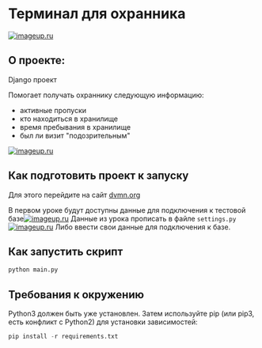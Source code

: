 # Терминал для охранника

[![imageup.ru](https://imageup.ru/img13/4126752/chrome_caes5i74ft.jpg)](https://imageup.ru/img13/4126752/chrome_caes5i74ft.jpg.html)
## О проекте: 

Django проект

Помогает получать охраннику следующую информацию:
- активные пропуски
- кто находиться в хранилище
- время пребывания в хранилище
- был ли визит "подозрительным"

[![imageup.ru](https://imageup.ru/img162/4126723/bandicam-2022-12-21-13-32-40-777-online-video-cuttercom-1.gif)](https://imageup.ru/img162/4126723/bandicam-2022-12-21-13-32-40-777-online-video-cuttercom-1.gif.html)

## Как подготовить проект к запуску

Для этого перейдите на сайт [dvmn.org](https://dvmn.org/modules/django-orm/lesson/watching-storage/#1)

В первом уроке будут доступны данные для подключения к тестовой базе[![imageup.ru](https://imageup.ru/img51/4126717/chrome_bae1b7n6bv.png)](https://imageup.ru/img51/4126717/chrome_bae1b7n6bv.png.html)
Данные из урока прописать в файле `settings.py`
[![imageup.ru](https://imageup.ru/img177/4126729/pycharm64_fxpjrnxsxd.png)](https://imageup.ru/img177/4126729/pycharm64_fxpjrnxsxd.png.html)
Либо ввести свои данные для подключения к базе.
## Как запустить скрипт

```python
python main.py
```

## Требования к окружению

Python3 должен быть уже установлен.
Затем используйте pip (или pip3, есть конфликт с Python2) для установки зависимостей:

```python
pip install -r requirements.txt
```


